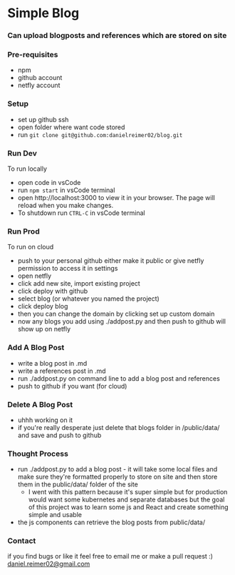# Simple Blog
### Can upload blogposts and references which are stored on site 

### Pre-requisites
 - npm
 - github account 
 - netfly account 

### Setup
 - set up github ssh 
 - open folder where want code stored
 - run `git clone git@github.com:danielreimer02/blog.git`

### Run Dev 
To run locally 
 - open code in vsCode 
 - run `npm start` in vsCode terminal
 - open http://localhost:3000 to view it in your browser.
The page will reload when you make changes.
 - To shutdown run `CTRL-C` in vsCode terminal

### Run Prod
To run on cloud
- push to your personal github either make it public or give netfly permission to access it in settings
- open netfly 
- click add new site, import existing project
- click deploy with github
- select blog (or whatever you named the project)
- click deploy blog 
- then you can change the domain by clicking set up custom domain
- now any blogs you add using ./addpost.py and then push to github will show up on netfly

### Add A Blog Post
 - write a blog post in .md 
 - write a references post in .md
 - run ./addpost.py on command line to add a blog post and references
 - push to github if you want (for cloud)

### Delete A Blog Post
 - uhhh working on it 
 - if you're really desperate just delete that blogs folder in /public/data/ and save and push to github

 ### Thought Process
 - run ./addpost.py to add a blog post - it will take some local files and make sure they're formatted properly to store on site and then store them in the public/data/ folder of the site 
    - I went with this pattern because it's super simple but for production would want some kubernetes and separate databases but the goal of this project was to learn some js and React and create something simple and usable
 - the js components can retrieve the blog posts from public/data/ 

 ### Contact 
 if you find bugs or like it feel free to email me or make a pull request :) 
 daniel.reimer02@gmail.com